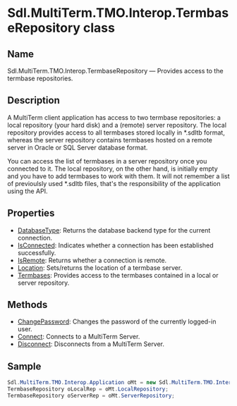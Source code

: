 # Sdl.MultiTerm.TMO.Interop.TermbaseRepository class

## Name

Sdl.MultiTerm.TMO.Interop.TermbaseRepository —          Provides access to the termbase repositories.

## Description

A MultiTerm client application has access to two termbase repositories: a local repository  (your hard disk) and a (remote) server repository. The local repository provides  access to all termbases stored locally in \*.sdltb format, whereas the server repository contains termbases hosted on a remote server in Oracle or SQL Server database format.

You can access the list of termbases in a server repository once you connected to it. The local repository, on the other hand, is initially empty and you have to add termbases to work with them. It will not remember a list of previoulsly used \*.sdltb files, that's the responsibility of the application using the API.

## Properties
* [DatabaseType](Sdl.MultiTerm.TMO.Interop.TermbaseRepository.DatabaseType.md): Returns the database backend type for the current connection.
* [IsConnected](Sdl.MultiTerm.TMO.Interop.TermbaseRepository.IsConnected.md): Indicates whether a connection has been established successfully.
* [IsRemote](Sdl.MultiTerm.TMO.Interop.TermbaseRepository.IsRemote.md): Returns whether a connection is remote.
* [Location](Sdl.MultiTerm.TMO.Interop.TermbaseRepository.Location.md): Sets/returns the location of a termbase server.
* [Termbases](Sdl.MultiTerm.TMO.Interop.TermbaseRepository.Termbases.md): Provides access to the termbases contained in a local or server repository.


## Methods

* [ChangePassword](Sdl.MultiTerm.TMO.Interop.TermbaseRepository.ChangePassword.md): Changes the password of the currently logged-in user.
* [Connect](Sdl.MultiTerm.TMO.Interop.TermbaseRepository.Connect.md): Connects to a MultiTerm Server.
* [Disconnect](Sdl.MultiTerm.TMO.Interop.TermbaseRepository.Disconnect.md): Disconnects from a  MultiTerm Server.


## Sample


```cs
Sdl.MultiTerm.TMO.Interop.Application oMt = new Sdl.MultiTerm.TMO.Interop.ApplicationClass();
TermbaseRepository oLocalRep = oMt.LocalRepository;	
TermbaseRepository oServerRep = oMt.ServerRepository;
```


